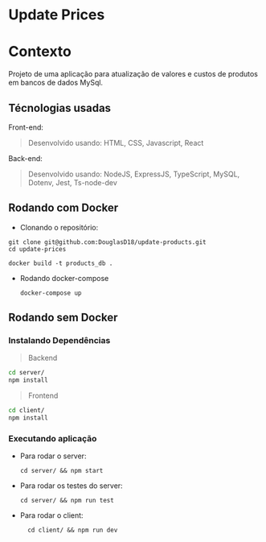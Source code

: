 # Update Prices

# Contexto

Projeto de uma aplicação para atualização de valores e custos de produtos em bancos de dados MySql.

## Técnologias usadas

Front-end:
> Desenvolvido usando: HTML, CSS, Javascript, React 

Back-end:
> Desenvolvido usando: NodeJS, ExpressJS, TypeScript, MySQL, Dotenv, Jest, Ts-node-dev

## Rodando com Docker

 * Clonando o  repositório:

  ```
  git clone git@github.com:DouglasD18/update-products.git
  cd update-prices
  ```

  ```
  docker build -t products_db .
  ```

* Rodando docker-compose
  ```
  docker-compose up
  ```

## Rodando sem Docker

### Instalando Dependências

> Backend
```bash
cd server/ 
npm install
``` 
> Frontend
```bash
cd client/
npm install
``` 
### Executando aplicação

* Para rodar o server:

  ```
  cd server/ && npm start
  ```

* Para rodar os testes do server:

  ```
  cd server/ && npm run test
  ```

* Para rodar o client:

  ```
    cd client/ && npm run dev
  ```